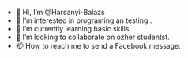 - 👋 Hi, I’m @Harsanyi-Balazs
- 👀 I’m interested in programing an testing..
- 🌱 I’m currently learning basic skills
- 💞️ I’m looking to collaborate on ozher studentst.
- 📫 How to reach me to send a Facebook message.

<!---
Harsanyi-Balazs/Harsanyi-Balazs is a ✨ special ✨ repository because its `README.md` (this file) appears on your GitHub profile.
You can click the Preview link to take a look at your changes.
--->

